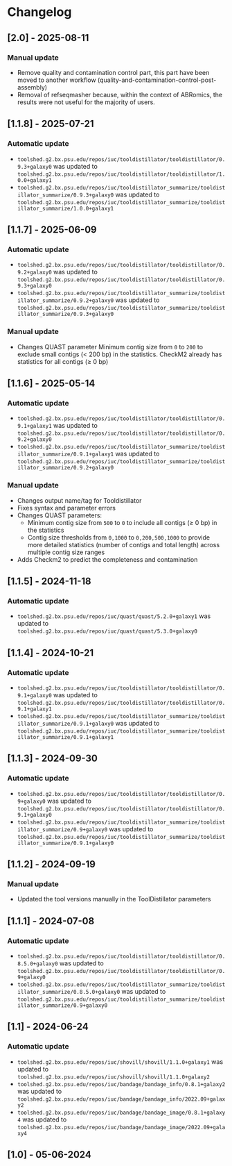 # Changelog

## [2.0] - 2025-08-11

### Manual update

- Remove quality and contamination control part, this part have been moved to another workflow (quality-and-contamination-control-post-assembly)
- Removal of refseqmasher because, within the context of ABRomics, the results were not useful for the majority of users.

## [1.1.8] - 2025-07-21

### Automatic update

- `toolshed.g2.bx.psu.edu/repos/iuc/tooldistillator/tooldistillator/0.9.3+galaxy0` was updated to `toolshed.g2.bx.psu.edu/repos/iuc/tooldistillator/tooldistillator/1.0.0+galaxy1`
- `toolshed.g2.bx.psu.edu/repos/iuc/tooldistillator_summarize/tooldistillator_summarize/0.9.3+galaxy0` was updated to `toolshed.g2.bx.psu.edu/repos/iuc/tooldistillator_summarize/tooldistillator_summarize/1.0.0+galaxy1`

## [1.1.7] - 2025-06-09

### Automatic update

- `toolshed.g2.bx.psu.edu/repos/iuc/tooldistillator/tooldistillator/0.9.2+galaxy0` was updated to `toolshed.g2.bx.psu.edu/repos/iuc/tooldistillator/tooldistillator/0.9.3+galaxy0`
- `toolshed.g2.bx.psu.edu/repos/iuc/tooldistillator_summarize/tooldistillator_summarize/0.9.2+galaxy0` was updated to `toolshed.g2.bx.psu.edu/repos/iuc/tooldistillator_summarize/tooldistillator_summarize/0.9.3+galaxy0`

### Manual update

- Changes QUAST parameter Minimum contig size from `0` to `200` to exclude small contigs (< 200 bp) in the statistics. CheckM2 already has statistics for all contigs (≥ 0 bp)

## [1.1.6] - 2025-05-14

### Automatic update

- `toolshed.g2.bx.psu.edu/repos/iuc/tooldistillator/tooldistillator/0.9.1+galaxy1` was updated to `toolshed.g2.bx.psu.edu/repos/iuc/tooldistillator/tooldistillator/0.9.2+galaxy0`
- `toolshed.g2.bx.psu.edu/repos/iuc/tooldistillator_summarize/tooldistillator_summarize/0.9.1+galaxy1` was updated to `toolshed.g2.bx.psu.edu/repos/iuc/tooldistillator_summarize/tooldistillator_summarize/0.9.2+galaxy0`

### Manual update

- Changes output name/tag for Tooldistillator
- Fixes syntax and parameter errors
- Changes QUAST parameters:
  - Minimum contig size from `500` to `0` to include all contigs (≥ 0 bp) in the statistics
  - Contig size thresholds from `0,1000` to `0,200,500,1000` to provide more detailed statistics (number of contigs and total length) across multiple contig size ranges
- Adds Checkm2 to predict the completeness and contamination

## [1.1.5] - 2024-11-18

### Automatic update

- `toolshed.g2.bx.psu.edu/repos/iuc/quast/quast/5.2.0+galaxy1` was updated to `toolshed.g2.bx.psu.edu/repos/iuc/quast/quast/5.3.0+galaxy0`

## [1.1.4] - 2024-10-21

### Automatic update

- `toolshed.g2.bx.psu.edu/repos/iuc/tooldistillator/tooldistillator/0.9.1+galaxy0` was updated to `toolshed.g2.bx.psu.edu/repos/iuc/tooldistillator/tooldistillator/0.9.1+galaxy1`
- `toolshed.g2.bx.psu.edu/repos/iuc/tooldistillator_summarize/tooldistillator_summarize/0.9.1+galaxy0` was updated to `toolshed.g2.bx.psu.edu/repos/iuc/tooldistillator_summarize/tooldistillator_summarize/0.9.1+galaxy1`

## [1.1.3] - 2024-09-30

### Automatic update

- `toolshed.g2.bx.psu.edu/repos/iuc/tooldistillator/tooldistillator/0.9+galaxy0` was updated to `toolshed.g2.bx.psu.edu/repos/iuc/tooldistillator/tooldistillator/0.9.1+galaxy0`
- `toolshed.g2.bx.psu.edu/repos/iuc/tooldistillator_summarize/tooldistillator_summarize/0.9+galaxy0` was updated to `toolshed.g2.bx.psu.edu/repos/iuc/tooldistillator_summarize/tooldistillator_summarize/0.9.1+galaxy0`

## [1.1.2] - 2024-09-19

### Manual update

- Updated the tool versions manually in the ToolDistillator parameters

## [1.1.1] - 2024-07-08

### Automatic update

- `toolshed.g2.bx.psu.edu/repos/iuc/tooldistillator/tooldistillator/0.8.5.0+galaxy0` was updated to `toolshed.g2.bx.psu.edu/repos/iuc/tooldistillator/tooldistillator/0.9+galaxy0`
- `toolshed.g2.bx.psu.edu/repos/iuc/tooldistillator_summarize/tooldistillator_summarize/0.8.5.0+galaxy0` was updated to `toolshed.g2.bx.psu.edu/repos/iuc/tooldistillator_summarize/tooldistillator_summarize/0.9+galaxy0`

## [1.1] - 2024-06-24

### Automatic update

- `toolshed.g2.bx.psu.edu/repos/iuc/shovill/shovill/1.1.0+galaxy1` was updated to `toolshed.g2.bx.psu.edu/repos/iuc/shovill/shovill/1.1.0+galaxy2`
- `toolshed.g2.bx.psu.edu/repos/iuc/bandage/bandage_info/0.8.1+galaxy2` was updated to `toolshed.g2.bx.psu.edu/repos/iuc/bandage/bandage_info/2022.09+galaxy2`
- `toolshed.g2.bx.psu.edu/repos/iuc/bandage/bandage_image/0.8.1+galaxy4` was updated to `toolshed.g2.bx.psu.edu/repos/iuc/bandage/bandage_image/2022.09+galaxy4`

## [1.0] - 05-06-2024
